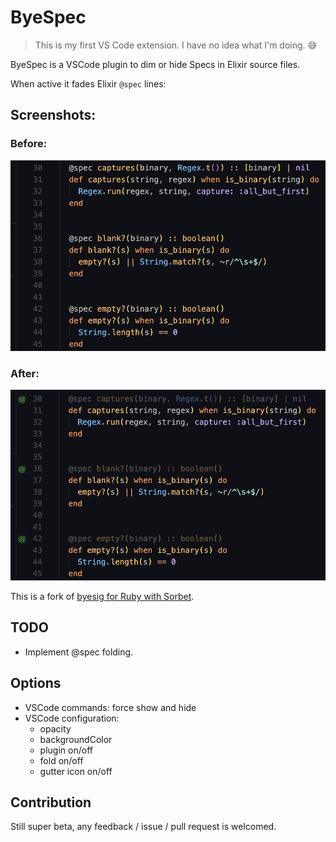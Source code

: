 # ByeSpec

> This is my first VS Code extension. I have no idea what I'm doing. 😅

ByeSpec is a VSCode plugin to dim or hide Specs in Elixir source files.

When active it fades Elixir `@spec` lines:

## Screenshots:

### Before:
![Screenshot before](misc/screenshot-before.png)

### After:
![Screenshot after](misc/screenshot-after.png)


This is a fork of [byesig for Ruby with Sorbet](https://github.com/itarato/byesig).

## TODO 

* Implement @spec folding.

## Options

- VSCode commands: force show and hide
- VSCode configuration:
  - opacity
  - backgroundColor
  - plugin on/off
  - fold on/off
  - gutter icon on/off

## Contribution

Still super beta, any feedback / issue / pull request is welcomed.
